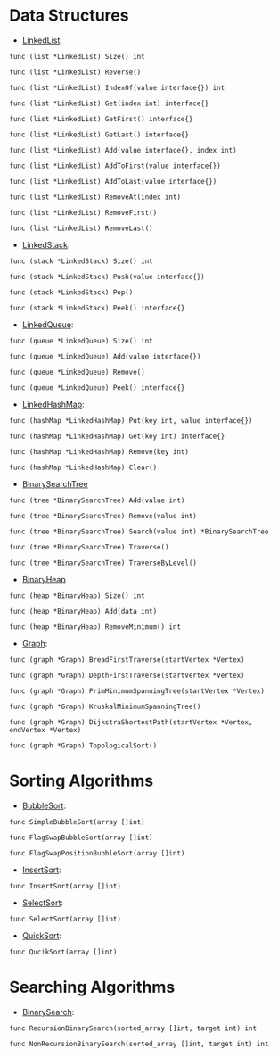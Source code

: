 Data Structures
======================
* [LinkedList](https://github.com/RincLiu/Go-Algorithm/blob/master/data-structures/list/linked-list.go):

`
func (list *LinkedList) Size() int
`

`
func (list *LinkedList) Reverse()
`

`
func (list *LinkedList) IndexOf(value interface{}) int
`

`
func (list *LinkedList) Get(index int) interface{}
`

`
func (list *LinkedList) GetFirst() interface{}
`

`
func (list *LinkedList) GetLast() interface{}
`

`
func (list *LinkedList) Add(value interface{}, index int)
`

`
func (list *LinkedList) AddToFirst(value interface{})
`

`
func (list *LinkedList) AddToLast(value interface{})
`

`
func (list *LinkedList) RemoveAt(index int)
`

`
func (list *LinkedList) RemoveFirst()
`

`
func (list *LinkedList) RemoveLast()
`

* [LinkedStack](https://github.com/RincLiu/Go-Algorithm/blob/master/data-structures/stack/linked-stack.go):

`
func (stack *LinkedStack) Size() int
`

`
func (stack *LinkedStack) Push(value interface{})
`

`
func (stack *LinkedStack) Pop()
`

`
func (stack *LinkedStack) Peek() interface{}
`

* [LinkedQueue](https://github.com/RincLiu/Go-Algorithm/blob/master/data-structures/queue/linked-queue.go):

`
func (queue *LinkedQueue) Size() int
`

`
func (queue *LinkedQueue) Add(value interface{})
`

`
func (queue *LinkedQueue) Remove()
`

`
func (queue *LinkedQueue) Peek() interface{}
`

* [LinkedHashMap](https://github.com/RincLiu/Go-Algorithm/blob/master/data-structures/hash/linked-hash-map.go):

`
func (hashMap *LinkedHashMap) Put(key int, value interface{})
`

`
func (hashMap *LinkedHashMap) Get(key int) interface{}
`

`
func (hashMap *LinkedHashMap) Remove(key int)
`

`
func (hashMap *LinkedHashMap) Clear()
`

* [BinarySearchTree](https://github.com/RincLiu/Go-Algorithm/blob/master/data-structures/tree/binary-search-tree.go)

`
func (tree *BinarySearchTree) Add(value int)
`

`
func (tree *BinarySearchTree) Remove(value int)
`

`
func (tree *BinarySearchTree) Search(value int) *BinarySearchTree
`

`
func (tree *BinarySearchTree) Traverse()
`

`
func (tree *BinarySearchTree) TraverseByLevel()
`

* [BinaryHeap](https://github.com/RincLiu/Go-Algorithm/blob/master/data-structures/heap/binary-heap.go)

`
func (heap *BinaryHeap) Size() int
`

`
func (heap *BinaryHeap) Add(data int)
`

`
func (heap *BinaryHeap) RemoveMinimum() int
`

* [Graph](https://github.com/RincLiu/Go-Algorithm/blob/master/data-structures/graph/graph.go):

`
func (graph *Graph) BreadFirstTraverse(startVertex *Vertex)
`

`
func (graph *Graph) DepthFirstTraverse(startVertex *Vertex)
`

`
func (graph *Graph) PrimMinimumSpanningTree(startVertex *Vertex)
`

`
func (graph *Graph) KruskalMinimumSpanningTree()
`

`
func (graph *Graph) DijkstraShortestPath(startVertex *Vertex, endVertex *Vertex)
`

`
func (graph *Graph) TopologicalSort()
`

Sorting Algorithms
===============
* [BubbleSort](https://github.com/RincLiu/Go-Algorithm/blob/master/algorithms/sort/bubble-sort.go):

`
func SimpleBubbleSort(array []int)
`

`
func FlagSwapBubbleSort(array []int)
`

`
func FlagSwapPositionBubbleSort(array []int)
`

* [InsertSort](https://github.com/RincLiu/Go-Algorithm/blob/master/algorithms/sort/insert-sort.go):

`
func InsertSort(array []int)
`

* [SelectSort](https://github.com/RincLiu/Go-Algorithm/blob/master/algorithms/sort/select-sort.go):

`
func SelectSort(array []int)
`

* [QuickSort](https://github.com/RincLiu/Go-Algorithm/blob/master/algorithms/sort/quick-sort.go):

`
func QucikSort(array []int)
`

Searching Algorithms
=================
* [BinarySearch](https://github.com/RincLiu/Go-Algorithm/blob/master/algorithms/search/binary-search.go):

`
func RecursionBinarySearch(sorted_array []int, target int) int
`

`
func NonRecursionBinarySearch(sorted_array []int, target int) int
`
